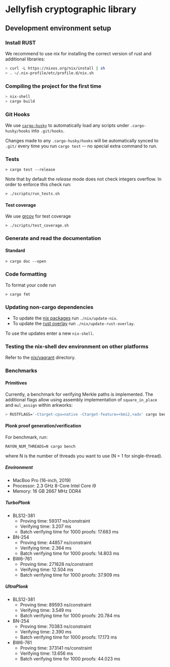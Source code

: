 # Jellyfish cryptographic library

## Development environment setup

### Install RUST

We recommend to use nix for installing the correct version of rust and
additional libraries:
```bash
> curl -L https://nixos.org/nix/install | sh
> . ~/.nix-profile/etc/profile.d/nix.sh
```

### Compiling the project for the first time

```bash
> nix-shell
> cargo build
```

### Git Hooks

We use [`cargo-husky`](https://github.com/rhysd/cargo-husky) to automatically load any scripts under `.cargo-husky/hooks` into `.git/hooks`.

Changes made to any `.cargo-husky/hooks` will be automatically synced to `.git/` every time you run `cargo test` -- no special extra command to run.

### Tests

```
> cargo test --release
```

Note that by default the *release* mode does not check integers overflow.
In order to enforce this check run:

```
> ./scripts/run_tests.sh
```

#### Test coverage

We use [grcov](https://github.com/mozilla/grcov) for test coverage 

```
> ./scripts/test_coverage.sh
```

### Generate and read the documentation

#### Standard

```
> cargo doc --open
```

### Code formatting

To format your code run

```
> cargo fmt
```

### Updating non-cargo dependencies

- To update the [nix packages](https://github.com/NixOS/nixpkgs) run `./nix/update-nix`.
- To update the [rust overlay](https://github.com/oxalica/rust-overlay) run
  `./nix/update-rust-overlay`.

To use the updates enter a new `nix-shell`.

### Testing the nix-shell dev environment on other platforms
Refer to the [nix/vagrant](./nix/vagrant/) directory.

### Benchmarks

#### Primitives

Currently, a benchmark for verifying Merkle paths is implemented.
The additional flags allow using assembly implementation of `square_in_place` and `mul_assign` within arkworks:

```bash
> RUSTFLAGS='-Ctarget-cpu=native -Ctarget-feature=+bmi2,+adx' cargo bench --bench=merkle_path
```


#### Plonk proof generation/verification
For benchmark, run:
```
RAYON_NUM_THREADS=N cargo bench
```
where N is the number of threads you want to use (N = 1 for single-thread).

##### Environment
- MacBoo Pro (16-inch, 2019)
- Processor: 2.3 GHz 8-Core Intel Core i9
- Memory: 16 GB 2667 MHz DDR4

##### TurboPlonk
- BLS12-381
  - Proving time: 59317 ns/constraint
  - Verifying time: 3.207 ms
  - Batch verifying time for 1000 proofs: 17.683 ms
- BN-254
  - Proving time: 44857 ns/constraint
  - Verifying time: 2.364 ms
  - Batch verifying time for 1000 proofs: 14.803 ms
- BW6-761
  - Proving time: 271828 ns/constraint
  - Verifying time: 12.504 ms
  - Batch verifying time for 1000 proofs: 37.909 ms

##### UltraPlonk
- BLS12-381
  - Proving time: 89593 ns/constraint
  - Verifying time: 3.549 ms
  - Batch verifying time for 1000 proofs: 20.784 ms
- BN-254
  - Proving time: 70383 ns/constraint
  - Verifying time: 2.390 ms
  - Batch verifying time for 1000 proofs: 17.173 ms
- BW6-761
  - Proving time: 373141 ns/constraint
  - Verifying time: 13.656 ms
  - Batch verifying time for 1000 proofs: 44.023 ms



